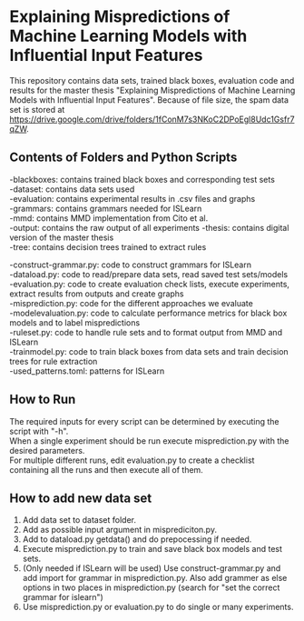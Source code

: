 # Explaining Mispredictions of Machine Learning Models with Influential Input Features
This repository contains data sets, trained black boxes, evaluation code and results for the master thesis "Explaining Mispredictions of Machine Learning Models with Influential Input Features". Because of file size, the spam data set is stored at https://drive.google.com/drive/folders/1fConM7s3NKoC2DPoEgl8Udc1Gsfr7qZW.

## Contents of Folders and Python Scripts
-blackboxes: contains trained black boxes and corresponding test sets  
-dataset: contains data sets used  
-evaluation: contains experimental results in .csv files and graphs  
-grammars: contains grammars needed for ISLearn  
-mmd: contains MMD implementation from Cito et al.  
-output: contains the raw output of all experiments
-thesis: contains digital version of the master thesis  
-tree: contains decision trees trained to extract rules  
  
-construct-grammar.py: code to construct grammars for ISLearn  
-dataload.py: code to read/prepare data sets, read saved test sets/models  
-evaluation.py: code to create evaluation check lists, execute experiments, extract results from outputs and create graphs  
-misprediction.py: code for the different approaches we evaluate  
-modelevaluation.py: code to calculate performance metrics for black box models and to label mispredictions  
-ruleset.py: code to handle rule sets and to format output from MMD and ISLearn  
-trainmodel.py: code to train black boxes from data sets and train decision trees for rule extraction  
-used_patterns.toml: patterns for ISLearn

## How to Run
The required inputs for every script can be determined by executing the script with "-h".  
When a single experiment should be run execute misprediction.py with the desired parameters.  
For multiple different runs, edit evaluation.py to create a checklist containing all the runs and then execute all of them.  
  
## How to add new data set
1) Add data set to dataset folder.  
2) Add as possible input argument in misprediciton.py.  
3) Add to dataload.py getdata() and do prepocessing if needed.  
4) Execute misprediction.py to train and save black box models and test sets.  
5) (Only needed if ISLearn will be used) Use construct-grammar.py and add import for grammar in misprediction.py. Also add grammer as else options in two places in misprediction.py (search for "set the correct grammar for islearn")  
6) Use misprediction.py or evaluation.py to do single or many experiments.  